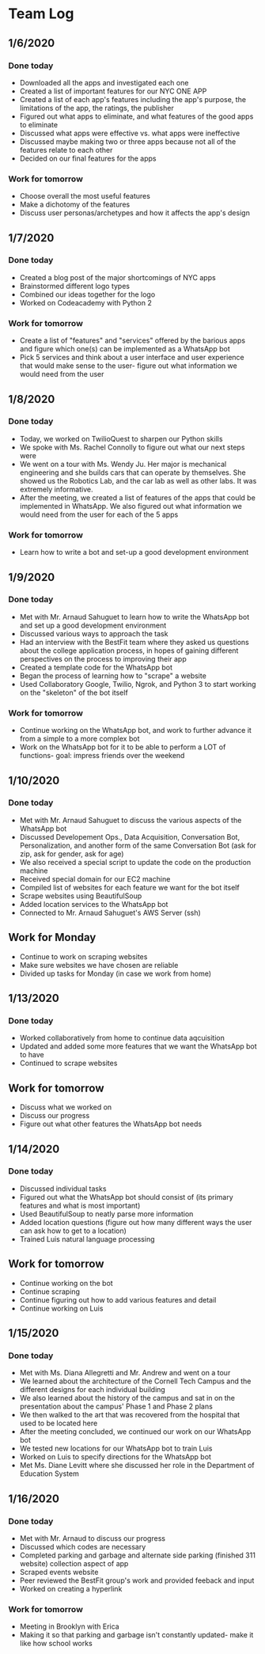 # Team Log

## 1/6/2020
### Done today
* Downloaded all the apps and investigated each one 
* Created a list of important features for our NYC ONE APP
* Created a list of each app's features including the app's purpose, the limitations of the app, the ratings, the publisher
* Figured out what apps to eliminate, and what features of the good apps to eliminate
* Discussed what apps were effective vs. what apps were ineffective
* Discussed maybe making two or three apps because not all of the features relate to each other
* Decided on our final features for the apps
### Work for tomorrow
* Choose overall the most useful features
* Make a dichotomy of the features
* Discuss user personas/archetypes and how it affects the app's design

## 1/7/2020
### Done today
* Created a blog post of the major shortcomings of NYC apps
* Brainstormed different logo types
* Combined our ideas together for the logo
* Worked on Codeacademy with Python 2
### Work for tomorrow
* Create a list of "features" and "services" offered by the barious apps and figure which one(s) can be implemented as a WhatsApp bot
* Pick 5 services and think about a user interface and user experience that would make sense to the user- figure out what information we would need from the user

## 1/8/2020
### Done today
* Today, we worked on TwilioQuest to sharpen our Python skills
* We spoke with Ms. Rachel Connolly to figure out what our next steps were
* We went on a tour with Ms. Wendy Ju. Her major is mechanical engineering and she builds cars that can operate by themselves. She showed us the Robotics Lab, and the car lab as well as other labs. It was extremely informative.  
* After the meeting, we created a list of features of the apps that could be implemented in WhatsApp. We also figured out what information we would need from the user for each of the 5 apps
### Work for tomorrow
* Learn how to write a bot and set-up a good development environment

## 1/9/2020 
### Done today
* Met with Mr. Arnaud Sahuguet to learn how to write the WhatsApp bot and set up a good development environment
* Discussed various ways to approach the task 
* Had an interview with the BestFit team where they asked us questions about the college application process, in hopes of gaining different perspectives on the process to improving their app 
* Created a template code for the WhatsApp bot
* Began the process of learning how to "scrape" a website
* Used Collaboratory Google, Twilio, Ngrok, and Python 3 to start working on the "skeleton" of the bot itself
### Work for tomorrow
* Continue working on the WhatsApp bot, and work to further advance it from a simple to a more complex bot
* Work on the WhatsApp bot for it to be able to perform a LOT of functions- goal: impress friends over the weekend

## 1/10/2020 
### Done today
* Met with Mr. Arnaud Sahuguet to discuss the various aspects of the WhatsApp bot
* Discussed Developement Ops., Data Acquisition, Conversation Bot, Personalization, and another form of the same Conversation Bot (ask for zip, ask for gender, ask for age) 
* We also received a special script to update the code on the production machine
* Received special domain for our EC2 machine
* Compiled list of websites for each feature we want for the bot itself
* Scrape websites using BeautifulSoup
* Added location services to the WhatsApp bot
* Connected to Mr. Arnaud Sahuguet's AWS Server (ssh)
## Work for Monday
* Continue to work on scraping websites
* Make sure websites we have chosen are reliable
* Divided up tasks for Monday (in case we work from home) 

## 1/13/2020
### Done today
* Worked collaboratively from home to continue data aqcuisition
* Updated and added some more features that we want the WhatsApp bot to have
* Continued to scrape websites

## Work for tomorrow
* Discuss what we worked on
* Discuss our progress
* Figure out what other features the WhatsApp bot needs

## 1/14/2020
### Done today 
* Discussed individual tasks
* Figured out what the WhatsApp bot should consist of (its primary features and what is most important)
* Used BeautifulSoup to neatly parse more information
* Added location questions (figure out how many different ways the user can ask how to get to a location) 
* Trained Luis natural language processing
## Work for tomorrow
* Continue working on the bot
* Continue scraping
* Continue figuring out how to add various features and detail
* Continue working on Luis

## 1/15/2020  
### Done today
* Met with Ms. Diana Allegretti and Mr. Andrew and went on a tour
* We learned about the architecture of the Cornell Tech Campus and the different designs for each individual building
* We also learned about the history of the campus and sat in on the presentation about the campus' Phase 1 and Phase 2 plans
* We then walked to the art that was recovered from the hospital that used to be located here 
* After the meeting concluded, we continued our work on our WhatsApp bot 
* We tested new locations for our WhatsApp bot to train Luis
* Worked on Luis to specify directions for the WhatsApp bot
* Met Ms. Diane Levitt where she discussed her role in the Department of Education System

## 1/16/2020
### Done today
* Met with Mr. Arnaud to discuss our progress
* Discussed which codes are necessary
* Completed parking and garbage and alternate side parking (finished 311 website) collection aspect of app
* Scraped events website
* Peer reviewed the BestFit group's work and provided feeback and input
* Worked on creating a hyperlink 
### Work for tomorrow
* Meeting in Brooklyn with Erica 
* Making it so that parking and garbage isn't constantly updated- make it like how school works
